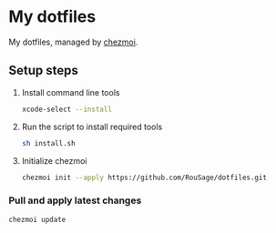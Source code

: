 # My dotfiles

My dotfiles, managed by [chezmoi](https://github.com/twpayne/chezmoi).

## Setup steps

1. Install command line tools

    ```sh
    xcode-select --install
    ```

2. Run the script to install required tools

    ```sh
    sh install.sh
    ```

3. Initialize chezmoi

    ```sh
    chezmoi init --apply https://github.com/RouSage/dotfiles.git
    ```

### Pull and apply latest changes

```sh
chezmoi update
```
